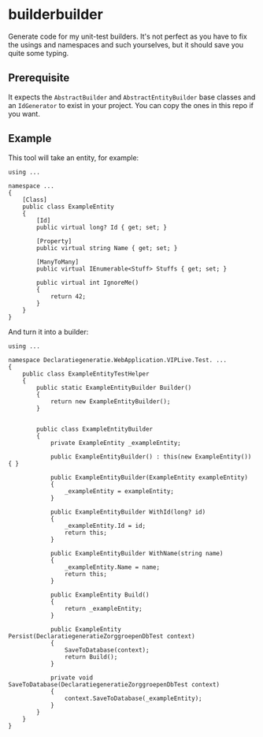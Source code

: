 # builderbuilder
Generate code for my unit-test builders.
It's not perfect as you have to fix the usings and namespaces and such yourselves, but it should save you quite some typing.

## Prerequisite
It expects the `AbstractBuilder` and `AbstractEntityBuilder` base classes and an `IdGenerator` to exist in your project.
You can copy the ones in this repo if you want.

## Example
This tool will take an entity, for example:
```
using ...

namespace ...
{
    [Class]
    public class ExampleEntity
    {
        [Id]
        public virtual long? Id { get; set; }

        [Property]
        public virtual string Name { get; set; }

        [ManyToMany]
        public virtual IEnumerable<Stuff> Stuffs { get; set; }

        public virtual int IgnoreMe()
        {
            return 42;
        }
    }
}
```

And turn it into a builder:
```
using ...

namespace Declaratiegeneratie.WebApplication.VIPLive.Test. ...
{
    public class ExampleEntityTestHelper
    {
        public static ExampleEntityBuilder Builder()
        {
            return new ExampleEntityBuilder();
        }


        public class ExampleEntityBuilder
        {
            private ExampleEntity _exampleEntity;

            public ExampleEntityBuilder() : this(new ExampleEntity()) { }

            public ExampleEntityBuilder(ExampleEntity exampleEntity)
            {
                _exampleEntity = exampleEntity;
            }

            public ExampleEntityBuilder WithId(long? id)
            {
                _exampleEntity.Id = id;
                return this;
            }

            public ExampleEntityBuilder WithName(string name)
            {
                _exampleEntity.Name = name;
                return this;
            }

            public ExampleEntity Build()
            {
                return _exampleEntity;
            }

            public ExampleEntity Persist(DeclaratiegeneratieZorggroepenDbTest context)
            {
                SaveToDatabase(context);
                return Build();
            }

            private void SaveToDatabase(DeclaratiegeneratieZorggroepenDbTest context)
            {
                context.SaveToDatabase(_exampleEntity);
            }
        }
    }
}
```
